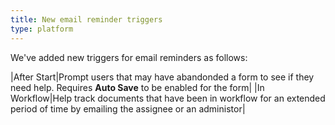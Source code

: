 ```yaml
---
title: New email reminder triggers
type: platform
---
```


We've added new triggers for email reminders as follows:

|After Start|Prompt users that may have abandonded a form to see if they need help. Requires **Auto Save** to be enabled for the form|
|In Workflow|Help track documents that have been in workflow for an extended period of time by emailing the assignee or an administor|

